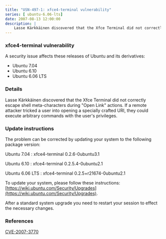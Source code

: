 ```yaml
---
title: "USN-497-1: xfce4-terminal vulnerability"
series: [ ubuntu-6.06-lts]
date: 2007-08-13 12:00:00
description: |
    Lasse Kärkkäinen discovered that the Xfce Terminal did not correctly escape shell meta-characters during &quot;Open Link&quot; actions. If a remote attacker tricked a user into opening a specially crafted URI, they could execute arbitrary commands with the user&#39;s privileges. 
--- 
```

 
 


### xfce4-terminal vulnerability

A security issue affects these releases of Ubuntu and its derivatives:

* Ubuntu 7.04
* Ubuntu 6.10
* Ubuntu 6.06 LTS

### Details

Lasse Kärkkäinen discovered that the Xfce Terminal did not correctly escape shell meta-characters during &quot;Open Link&quot; actions. If a remote attacker tricked a user into opening a specially crafted URI, they could execute arbitrary commands with the user&#39;s privileges. 

### Update instructions

The problem can be corrected by updating your system to the following package version:

Ubuntu 7.04
 : xfce4-terminal <span>0.2.6-0ubuntu3.1</span>

Ubuntu 6.10
 : xfce4-terminal <span>0.2.5.4-0ubuntu2.1</span>

Ubuntu 6.06 LTS
 : xfce4-terminal <span>0.2.5+r21674-0ubuntu2.1</span>

To update your system, please follow these instructions: [https://wiki.ubuntu.com/Security/Upgrades](https://wiki.ubuntu.com/Security/Upgrades).

After a standard system upgrade you need to restart your session to effect the necessary changes.

### References

 
 [CVE-2007-3770](http://people.ubuntu.com/~ubuntu-security/cve/CVE-2007-3770)
 

